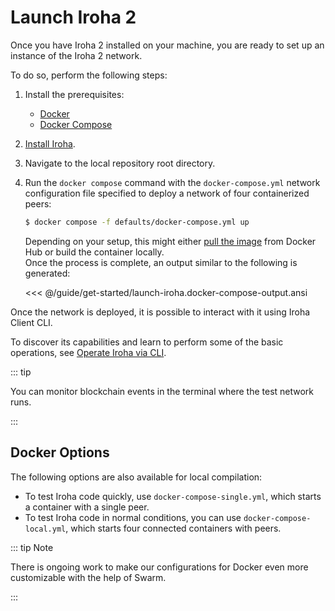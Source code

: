 # Launch Iroha 2

Once you have Iroha 2 installed on your machine, you are ready to set up an instance of the Iroha 2 network.

To do so, perform the following steps:

1. Install the prerequisites:

   - [Docker](https://docs.docker.com/get-docker/)
   - [Docker Compose](https://docs.docker.com/compose/)

2. [Install Iroha](./install-iroha.md).

3. Navigate to the local repository root directory.

4. Run the `docker compose` command with the `docker-compose.yml` network configuration file specified to deploy a network of four containerized peers: <!-- TODO: consider explaining what a network configuration file is, where to find it and how to customize it -->

   ```bash
   $ docker compose -f defaults/docker-compose.yml up
   ```

   Depending on your setup, this might either [pull the image](https://hub.docker.com/r/hyperledger/iroha2/tags) from Docker Hub or build the container locally.\
   Once the process is complete, an output similar to the following is generated:

   <<< @/guide/get-started/launch-iroha.docker-compose-output.ansi

Once the network is deployed, it is possible to interact with it using Iroha Client CLI.

To discover its capabilities and learn to perform some of the basic operations, see [Operate Iroha via CLI](./operate-iroha-via-cli.md).

::: tip

You can monitor blockchain events in the terminal where the test network runs.

:::

## Docker Options

The following options are also available for local compilation:

- To test Iroha code quickly, use `docker-compose-single.yml`, which starts a container with a single peer.
- To test Iroha code in normal conditions, you can use `docker-compose-local.yml`, which starts four connected containers with peers.

::: tip Note

There is ongoing work to make our configurations for Docker even more customizable with the help of Swarm.

<!-- Check: a reference about future releases or work in progress -->

:::
